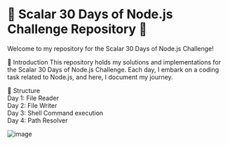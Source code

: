 # 🚀 Scalar 30 Days of Node.js Challenge Repository 🚀  <br>
Welcome to my repository for the Scalar 30 Days of Node.js Challenge!

🌟 Introduction
This repository holds my solutions and implementations for the Scalar 30 Days of Node.js Challenge. Each day, I embark on a coding task related to Node.js, and here, I document my journey.

📂 Structure  <br>
Day 1: File Reader  <br>
Day 2: File Writer   <br>
Day 3: Shell Command execution  <br>
Day 4: Path Resolver  <br>

![image](https://github.com/psanthosh07/30_days_of_nodejs/assets/58479203/3598e060-9d9b-4dee-b585-d4c9d5646cff)

